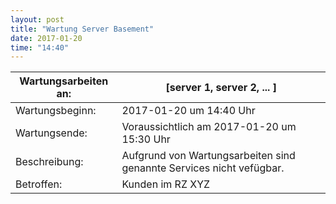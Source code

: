 ```yaml
---
layout: post
title: "Wartung Server Basement"
date: 2017-01-20
time: "14:40"
---
```


| Wartungsarbeiten an: | [server 1, server 2, ... ]                                           |
|----------------------|----------------------------------------------------------------------|
| Wartungsbeginn:      | 2017-01-20 um 14:40 Uhr                                              | 
| Wartungsende:        | Voraussichtlich am 2017-01-20 um 15:30 Uhr                           | 
| Beschreibung:        | Aufgrund von Wartungsarbeiten sind genannte Services nicht vefügbar. |
| Betroffen:           | Kunden im RZ XYZ                                                     |


